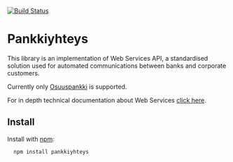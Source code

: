 [![Build Status](https://travis-ci.org/hyrsky/pankkiyhteys.svg?branch=master)](https://travis-ci.org/hyrsky/pankkiyhteys)

# Pankkiyhteys

This library is an implementation of Web Services API, a standardised solution used for automated communications between banks and corporate customers.

Currently only [Osuuspankki](https://www.op.fi/) is supported.

For in depth technical documentation about Web Services [click here](http://www.finanssiala.fi/maksujenvalitys/dokumentit/WebServices_Messages_20081022_105.pdf).

## Install

Install with [npm](https://www.npmjs.com/):

```
  npm install pankkiyhteys
```
